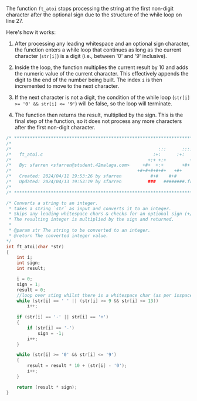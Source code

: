 The function `ft_atoi` stops processing the string at the first non-digit character after the optional sign due to the structure of the while loop on line 27.

Here's how it works:

1. After processing any leading whitespace and an optional sign character, the function enters a while loop that continues as long as the current character (`str[i]`) is a digit (i.e., between '0' and '9' inclusive).
    
2. Inside the loop, the function multiplies the current result by 10 and adds the numeric value of the current character. This effectively appends the digit to the end of the number being built. The index `i` is then incremented to move to the next character.
    
3. If the next character is not a digit, the condition of the while loop (`str[i] >= '0' && str[i] <= '9'`) will be false, so the loop will terminate.
    
4. The function then returns the result, multiplied by the sign. This is the final step of the function, so it does not process any more characters after the first non-digit character.

```c
/* ************************************************************************** */
/*                                                                            */
/*                                                        :::      ::::::::   */
/*   ft_atoi.c                                          :+:      :+:    :+:   */
/*                                                    +:+ +:+         +:+     */
/*   By: sfarren <sfarren@student.42malaga.com>     +#+  +:+       +#+        */
/*                                                +#+#+#+#+#+   +#+           */
/*   Created: 2024/04/11 19:53:26 by sfarren           #+#    #+#             */
/*   Updated: 2024/04/13 19:53:19 by sfarren          ###   ########.fr       */
/*                                                                            */
/* ************************************************************************** */

/* Converts a string to an integer.
 * takes a string `str` as input and converts it to an integer.
 * Skips any leading whitespace chars & checks for an optional sign (+/-).
 * The resulting integer is multiplied by the sign and returned.
 *
 * @param str The string to be converted to an integer.
 * @return The converted integer value.
*/
int	ft_atoi(char *str)
{
	int	i;
	int	sign;
	int	result;

	i = 0;
	sign = 1;
	result = 0;
	//loop over sting whilst there is a whitespace char (as per isspace())
	while (str[i] == ' ' || (str[i] >= 9 && str[i] <= 13))
		i++;
	
	if (str[i] == '-' || str[i] == '+')
	{
		if (str[i] == '-')
			sign = -1;
		i++;
	}

	while (str[i] >= '0' && str[i] <= '9')
	{
		result = result * 10 + (str[i] - '0');
		i++;
	}

	return (result * sign);
}
```